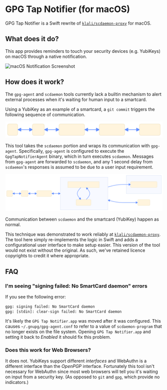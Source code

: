 # GPG Tap Notifier (for macOS)

GPG Tap Notifier is a Swift rewrite of [`klali/scdaemon-proxy`](https://github.com/klali/scdaemon-proxy) for macOS.

## What does it do?

This app provides reminders to touch your security devices (e.g. YubiKeys) on macOS through a native notification.

<img alt="macOS Notification Screenshot" src="./Documentation/tap-reminder-notification.png" width="370px" />

## How does it work?

The `gpg-agent` and `scdaemon` tools currently lack a builtin mechanism to alert external processes when it's waiting for human input to a smartcard.

Using a YubiKey as an example of a smartcard, a `git commit` triggers the following sequence of communication.

![Flowchart of git commit and YubiKey communication](./Documentation/diagrams/standard-git-commit.svg)

This tool takes the `scdaemon` portion and wraps its communication with `gpg-agent`. Specifically, `gpg-agent` is configured to execute the `GpgTapNotifierAgent` binary, which in turn executes `scdaemon`. Messages from `gpg-agent` are forwarded to `scdaemon`, and any 1 second delay from `scdaemon`'s responses is assumed to be due to a user input requirement.

![Flowchart of git commit and YubiKey with scdaemon proxy installed](./Documentation/diagrams/diagram-with-proxy.svg)

Communication between `scdaemon` and the smartcard (YubiKey) happen as normal.

This technique was demonstrated to work reliably at [`klali/scdaemon-proxy`](https://github.com/klali/scdaemon-proxy). The tool here simply re-implements the logic in Swift and adds a configurational user interface to make setup easier. This version of the tool would not exist without the original. As such, we've retained licence copyrights to credit it where appropriate.

## FAQ

### I'm seeing "signing failed: No SmartCard daemon" errors

If you see the following error:

```
gpg: signing failed: No SmartCard daemon
gpg: [stdin]: clear-sign failed: No SmartCard daemon
```

It's likely the `GPG Tap Notifier.app` was moved after it was configured. This causes `~/.gnupg/gpg-agent.conf` to refer to a value of `scdaemon-program` that no longer exists on the file system. Opening `GPG Tap Notifier.app` and setting it back to _Enabled_ it should fix this problem.

### Does this work for Web Browsers?

It does not. YubiKeys support different _interfaces_ and WebAuthn is a different interface than the _OpenPGP_ interface. Fortunately this tool isn't necessary for WebAuthn since most web browsers will tell you it's waiting on input from a security key. (As opposed to `git` and `gpg`, which provide no indicators.)
